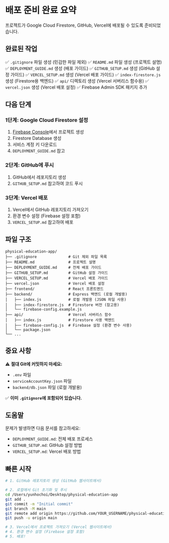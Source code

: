 # 배포 준비 완료 요약

프로젝트가 Google Cloud Firestore, GitHub, Vercel에 배포될 수 있도록 준비되었습니다.

## 완료된 작업

✅ `.gitignore` 파일 생성 (민감한 파일 제외)
✅ `README.md` 파일 생성 (프로젝트 설명)
✅ `DEPLOYMENT_GUIDE.md` 생성 (배포 가이드)
✅ `GITHUB_SETUP.md` 생성 (GitHub 설정 가이드)
✅ `VERCEL_SETUP.md` 생성 (Vercel 배포 가이드)
✅ `index-firestore.js` 생성 (Firestore용 백엔드)
✅ `api/` 디렉토리 생성 (Vercel 서버리스 함수용)
✅ `vercel.json` 생성 (Vercel 배포 설정)
✅ Firebase Admin SDK 패키지 추가

## 다음 단계

### 1단계: Google Cloud Firestore 설정
1. [Firebase Console](https://console.firebase.google.com/)에서 프로젝트 생성
2. Firestore Database 생성
3. 서비스 계정 키 다운로드
4. `DEPLOYMENT_GUIDE.md` 참고

### 2단계: GitHub에 푸시
1. GitHub에서 레포지토리 생성
2. `GITHUB_SETUP.md` 참고하여 코드 푸시

### 3단계: Vercel 배포
1. Vercel에서 GitHub 레포지토리 가져오기
2. 환경 변수 설정 (Firebase 설정 포함)
3. `VERCEL_SETUP.md` 참고하여 배포

## 파일 구조

```
physical-education-app/
├── .gitignore              # Git 제외 파일 목록
├── README.md               # 프로젝트 설명
├── DEPLOYMENT_GUIDE.md     # 전체 배포 가이드
├── GITHUB_SETUP.md         # GitHub 설정 가이드
├── VERCEL_SETUP.md         # Vercel 배포 가이드
├── vercel.json             # Vercel 배포 설정
├── frontend/               # React 프론트엔드
├── backend/                # Express 백엔드 (로컬 개발용)
│   ├── index.js            # 로컬 개발용 (JSON 파일 사용)
│   ├── index-firestore.js  # Firestore 버전 (참고용)
│   └── firebase-config.example.js
├── api/                    # Vercel 서버리스 함수
│   ├── index.js            # Firestore 사용 백엔드
│   ├── firebase-config.js  # Firebase 설정 (환경 변수 사용)
│   └── package.json
└── ...
```

## 중요 사항

⚠️ **절대 Git에 커밋하지 마세요:**
- `.env` 파일
- `serviceAccountKey.json` 파일
- `backend/db.json` 파일 (로컬 개발용)

✅ **이미 `.gitignore`에 포함되어 있습니다.**

## 도움말

문제가 발생하면 다음 문서를 참고하세요:
- `DEPLOYMENT_GUIDE.md`: 전체 배포 프로세스
- `GITHUB_SETUP.md`: GitHub 설정 방법
- `VERCEL_SETUP.md`: Vercel 배포 방법

## 빠른 시작

```bash
# 1. GitHub 레포지토리 생성 (GitHub 웹사이트에서)

# 2. 로컬에서 Git 초기화 및 푸시
cd /Users/yunhochoi/Desktop/physical-education-app
git add .
git commit -m "Initial commit"
git branch -M main
git remote add origin https://github.com/YOUR_USERNAME/physical-education-app.git
git push -u origin main

# 3. Vercel에서 프로젝트 가져오기 (Vercel 웹사이트에서)
# 4. 환경 변수 설정 (Firebase 설정 포함)
# 5. 배포!
```


